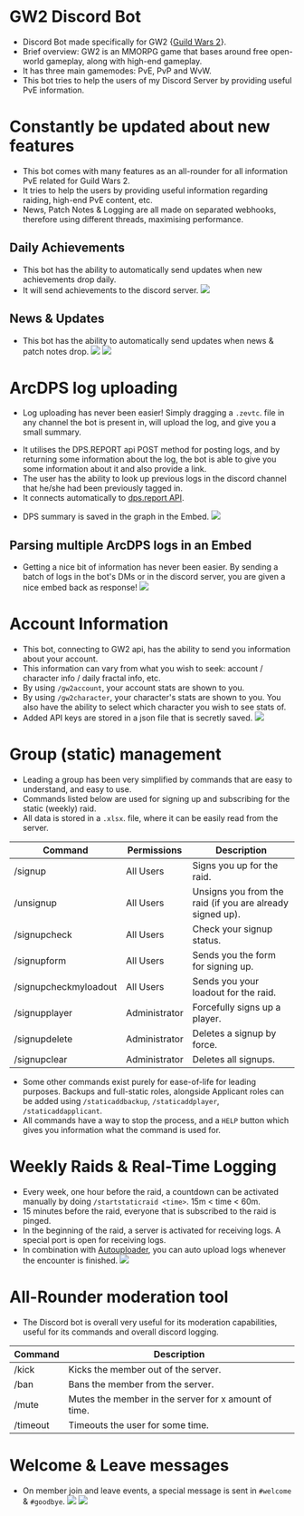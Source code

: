 # GW2 Discord Bot
- Discord Bot made specifically for GW2 {[Guild Wars 2](https://www.guildwars2.com/en-gb/)}.
- Brief overview: GW2 is an MMORPG game that bases around free open-world gameplay, along with high-end gameplay.
- It has three main gamemodes: PvE, PvP and WvW. 
- This bot tries to help the users of my Discord Server by providing useful PvE information.

# Constantly be updated about new features
- This bot comes with many features as an all-rounder for all information PvE related for Guild Wars 2.
- It tries to help the users by providing useful information regarding raiding, high-end PvE content, etc.
- News, Patch Notes & Logging are all made on separated webhooks, therefore using different threads, maximising performance.
## Daily Achievements
* This bot has the ability to automatically send updates when new achievements drop daily.
* It will send achievements to the discord server.
![](READMEImages\DailyAchievements.jpg)
## News & Updates
* This bot has the ability to automatically send updates when news & patch notes drop.
![](READMEImages\News.jpg)
![](READMEImages\PatchNotes.jpg)

# ArcDPS log uploading
- Log uploading has never been easier! Simply dragging a `.zevtc`. file in any channel the bot is present in, will upload the log, and give you a small summary.
* It utilises the DPS.REPORT api POST method for posting logs, and by returning some information about the log, the bot is able to give you some information about it and also provide a link.
* The user has the ability to look up previous logs in the discord channel that he/she had been previously tagged in.
* It connects automatically to [dps.report API](https://dps.report/api).
- DPS summary is saved in the graph in the Embed.
![](READMEImages\arcdps.gif)
## Parsing multiple ArcDPS logs in an Embed
- Getting a nice bit of information has never been easier. By sending a batch of logs in the bot's DMs or in the discord server, you are given a nice embed back as response!
![](READMEImages\parsingMultipleLogs.gif)

# Account Information
* This bot, connecting to GW2 api, has the ability to send you information about your account.
* This information can vary from what you wish to seek: account / character info / daily fractal info, etc.
* By using `/gw2account`, your account stats are shown to you.
* By using `/gw2character`, your character's stats are shown to you. You also have the ability to select which character you wish to see stats of.
* Added API keys are stored in a json file that is secretly saved.
![](READMEImages/accountInfo.gif)

# Group (static) management
- Leading a group has been very simplified by commands that are easy to understand, and easy to use.
- Commands listed below are used for signing up and subscribing for the static (weekly) raid.
- All data is stored in a `.xlsx`. file, where it can be easily read from the server.

| Command               | Permissions   | Description                                               |
| --------------------- | ------------- | --------------------------------------------------------- |
| /signup               | All Users     | Signs you up for the raid.                                |
| /unsignup             | All Users     | Unsigns you from the raid (if you are already signed up). |
| /signupcheck          | All Users     | Check your signup status.                                 |
| /signupform           | All Users     | Sends you the form for signing up.                        |
| /signupcheckmyloadout | All Users     | Sends you your loadout for the raid.                      |
| /signupplayer         | Administrator | Forcefully signs up a player.                             |
| /signupdelete         | Administrator | Deletes a signup by force.                                |
| /signupclear          | Administrator | Deletes all signups.


- Some other commands exist purely for ease-of-life for leading purposes. Backups and full-static roles, alongside Applicant roles can be added using `/staticaddbackup`, `/staticaddplayer`, `/staticaddapplicant`. 
- All commands have a way to stop the process, and a `HELP` button which gives you information what the command is used for.

# Weekly Raids & Real-Time Logging
- Every week, one hour before the raid, a countdown can be activated manually by doing `/startstaticraid <time>`. 15m < time < 60m. 
- 15 minutes before the raid, everyone that is subscribed to the raid is pinged. 
- In the beginning of the raid, a server is activated for receiving logs. A special port is open for receiving logs. 
- In combination with [Autouploader](https://github.com/NenadGvozdenac/AutoLogUploader), you can auto upload logs whenever the encounter is finished. 
![](READMEImages/weeklyLogs.gif)

# All-Rounder moderation tool
- The Discord bot is overall very useful for its moderation capabilities, useful for its commands and overall discord logging.

| Command  | Description                                          |
| -------- | ---------------------------------------------------- |
| /kick    | Kicks the member out of the server.                  |
| /ban     | Bans the member from the server.                     |
| /mute    | Mutes the member in the server for x amount of time. |
| /timeout | Timeouts the user for some time.                     |

# Welcome & Leave messages
- On member join and leave events, a special message is sent in `#welcome` & `#goodbye`. 
![](READMEImages/welcome.jpg) ![](READMEImages/goodbye.jpg)
<!--

# Newest update: v3.3.0
- Added new static commands and linked them to discord members.
- Now, there is another sheet that just has members and their original roles.
- Static members are there by default when they join, and if for some reason we remove them, there is a command for that.

# Newest update: v3.2.0
- Fixed daily achievements sometimes not being sent, by utilising asynchronous functions.
- Added buttons to `/signup` and `/signupplayer` messages. 
- `Cancel` button cancels the action, editing the message, and removing the ActionRows.
- `Help` button removes the ActionRows, and sends the message explaining the command to the user.
- Formatted the dps.reports logging, now indicating the group's dps.

# Update: v3.0.0
- Separated commands into three files: `StaticSlashCommandInteraction.java`, `SlashCommandInteraction.java` & `Gw2SlashCommandInteraction.java`
- Added new commands to help with static needs:
- `/signupsheet`, admin command that returns the data storage for all static needs
- `/signupcheckmyloadout`, public command that returns the loadout required by the player for that static raid
- Made all static commands not doable in DM with the bot. It just felt weird.
- `/startstaticraid`, admin command that starts the raid, now pings everyone at the start. It also lists everyone's roles below the ping.
- `/startstaticraid`, also now takes an input of minutes. After minutes have passed, everyone will be pinged. It opens the port on the server for logs to flow into. After 4 hours, if the port is still open, it closes the port. (Administrator probably forgot to close it manually)
- `/stopstaticraid`, only stops the server.

# Update: v2.1.0
- Added an AUTOUPLOADER that works on the basis of Client-Server.
- On the hosting server, there exists a possibility to have a server. A server is hosted on a certain port.
- The server can be created by doing `/startstaticraid`, which makes the server active.
- Upon doing `/stopstaticraid`, the server deactivates.
- This server is one of the features for automatic uploading logs.
- A client application (also made), sends the log to the server via a link.
- Server responds if they got the file, and if the return is **200**, log is uploaded to a discord text channel.

- Added static commands that will be used for the static group I am leader of!
- `/signup`, signs the person up for a certain role on that week.
- `/unsignup`, unsigns the person from this week's raids.
- `/signupform`, gives the person the form for the signups.

- `/signupcheck`, admin command that lets the admins see the list of people signed up and their roles.
- `/signupdelete`, admin command that lets the admins delete a signup forcefully.
- `/signupplayer`, admin command that lets the admins sign up a person forcefully.
- `/signupclear`, admin command that lets the admins clear all signups for that week.

- A sheet is stored in the database of the server. All data is saved there, if need comes that it should be retrieved.

- `/qtpfires`, gives the picture of the qadim the peerless fires that are optimal.

- News, Patch Notes & Logging are all made on separated webhooks, therefore using different threads, maximising performance.

### Daily achievements
* This bot has the ability to automatically send updates when new achievements drop daily.
* It will send achievements to the discord server.

### Welcome & Leave messages
* Bot is able to send welcome and leave messages whenever a user joins/leaves the guild the bot is in.
* It also keeps track of current users. -->